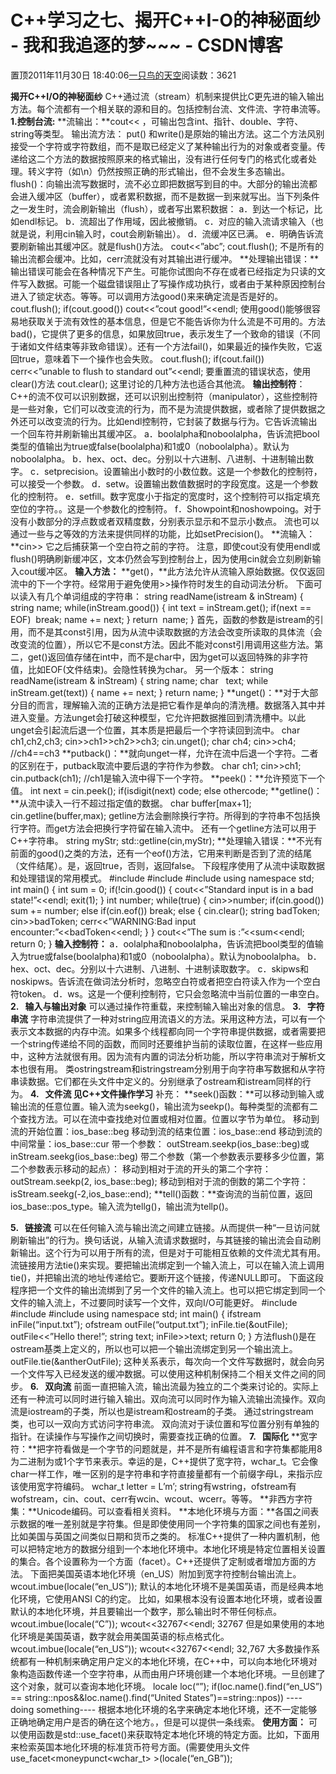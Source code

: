 
# C++学习之七、揭开C++I-O的神秘面纱 - 我和我追逐的梦~~~ - CSDN博客


置顶2011年11月30日 18:40:06[一只鸟的天空](https://me.csdn.net/heyongluoyao8)阅读数：3621


**揭开C++I/O的神秘面纱**
C++通过流（stream）机制来提供比C更先进的输入输出方法。每个流都有一个相关联的源和目的。包括控制台流、文件流、字符串流等。
**1.控制台流<iostream>:**
**流输出：**cout<< ，可输出包含int、指针、double、字符、string等类型。
输出流方法：
put() 和write()是原始的输出方法。这二个方法风别接受一个字符或字符数组，而不是取已经定义了某种输出行为的对象或者变量。传递给这二个方法的数据按照原来的格式输出，没有进行任何专门的格式化或者处理。转义字符（如\n）仍然按照正确的形式输出，但不会发生多态输出。
flush()：向输出流写数据时，流不必立即把数据写到目的中。大部分的输出流都会进入缓冲区（buffer），或者累积数据，而不是数据一到来就写出。当下列条件之一发生时，流会刷新输出（flush），或者写出累积数据：
a．到达一个标记，比如endl标记。
b．流超出了作用域，因此被撤销。
c．对应的输入流请求输入（也就是说，利用cin输入时，cout会刷新输出）。
d．流缓冲区已满。
e．明确告诉流要刷新输出其缓冲区。就是flush()方法。
cout<<”abc”;
cout.flush();
不是所有的输出流都会缓冲。比如，cerr流就没有对其输出进行缓冲。
**处理输出错误：**输出错误可能会在各种情况下产生。可能你试图向不存在或者已经指定为只读的文件写入数据。可能一个磁盘错误阻止了写操作成功执行，或者由于某种原因控制台进入了锁定状态。等等。可以调用方法good()来来确定流是否是好的。
cout.flush();
if(cout.good())
cout<<”cout good!”<<endl;
使用good()能够很容易地获取关于流有效性的基本信息，但是它不能告诉你为什么流是不可用的。方法bad()，它提供了更多的信息，如果放回true，表示发生了一个致命的错误（不同于诸如文件结束等非致命错误）。还有一个方法fail()，如果最近的操作失败，它返回true，意味着下一个操作也会失败。
cout.flush();
if(cout.fail())
cerr<<”unable to flush to standard out”<<endl;
要重置流的错误状态，使用clear()方法
cout.clear();
这里讨论的几种方法也适合其他流。
**输出控制符**：C++的流不仅可以识别数据，还可以识别出控制符（manipulator），这些控制符是一些对象，它们可以改变流的行为，而不是为流提供数据，或者除了提供数据之外还可以改变流的行为。比如endl控制符，它封装了数据与行为。它告诉流输出一个回车符并刷新输出其缓冲区。
a．boolalpha和noboolalpha，告诉流把bool类型的值输出为true或false(boolalpha)和1或0（noboolalpha）。默认为noboolalpha。
b．hex、oct、dec。分别以十六进制、八进制、十进制输出数字。
c．setprecision。设置输出小数时的小数位数。这是一个参数化的控制符，可以接受一个参数。
d．setw。设置输出数值数据时的字段宽度。这是一个参数化的控制符。
e．setfill。数字宽度小于指定的宽度时，这个控制符可以指定填充空位的字符。。这是一个参数化的控制符。
f．Showpoint和noshowpoing。对于没有小数部分的浮点数或者双精度数，分别表示显示和不显示小数点。
流也可以通过一些与之等效的方法来提供同样的功能，比如setPrecision()。
**流输入：**cin>> 它之后捕获第一个空白符之前的字符。
注意，即使cout没有使用endl或flush()明确刷新缓冲区，文本仍然会写到控制台上，因为使用cin就会立刻刷新输入cout缓冲区。
**输入方法：**
**get()，**此方法允许从流输入原始数据。仅仅返回流中的下一个字符。经常用于避免使用>>操作符时发生的自动词法分析。
下面可以读入有几个单词组成的字符串：
string readName(istream & inStream)
{
string name;
while(inStream.good())
{
int text = inStream.get();
if(next == EOF)  break;
name += next;
}
return  name;
}
首先，函数的参数是istream的引用，而不是其const引用，因为从流中读取数据的方法会改变所读取的具体流（会改变流的位置），所以它不是const方法。因此不能对const引用调用这些方法。第二，get()返回值存储在int中，而不是char中，因为get可以返回特殊的非字符值，比如EOF(文件结束)。会隐性转换为char。
另一个版本：
string readName(istream & inStream)
{
string name;
char   text;
while inStream.get(text))
{
name += next;
}
return name;
}
**unget()：**对于大部分目的而言，理解输入流的正确方法是把它看作是单向的清洗槽。数据落入其中并进入变量。方法unget会打破这种模型，它允许把数据推回到清洗槽中。以此unget会引起流后退一个位置，其本质是把最后一个字符读回到流中。
char ch1,ch2,ch3;
cin>>ch1>>ch2>>ch3;
cin.unget();
char ch4;
cin>>ch4;
//ch4==ch3
**putback()：**就向unget一样，允许在流中后退一个字符。二者的区别在于，putback取流中要后退的字符作为参数。
char ch1;
cin>>ch1;
cin.putback(ch1);
//ch1是输入流中得下一个字符。
**peek()：**允许预览下一个值。
int next = cin.peek();
if(isdigit(next) code;
else othercode;
**getline()：**从流中读入一行不超过指定值的数据。
char buffer[max+1];
cin.getline(buffer,max);
getline方法会删除换行字符。所得到的字符串不包括换行字符。而get方法会把换行字符留在输入流中。
还有一个getline方法可以用于C++字符串。
string myStr;
std::getline(cin,myStr);
**处理输入错误：**不光有前面的good()之类的方法，还有一个eof()方法，它用来判断是否到了流的结尾（文件结尾）。是，返回true，否则，返回false。
下段程序使用了从流中读取数据和处理错误的常用模式。
\#include<iostream>
\#include<fstream>
\#include<string>
using namespace std;
int main()
{
int sum = 0;
if(!cin.good())
{
cout<<”Standard input is in a bad state!”<<endl;
exit(1);
}
int number;
while(true)
{
cin>>number;
if(cin.good())
sum += number;
else if(cin.eof()) break;
else
{
cin.clear();
string badToken;
cin>>badToken;
cerr<<”WARNING:Bad input encounter:”<<badToken<<endl;
}
}
cout<<”The sum is :”<<sum<<endl;
return 0;
}
**输入控制符：**
a．oolalpha和noboolalpha，告诉流把bool类型的值输入为true或false(boolalpha)和1或0（noboolalpha）。默认为noboolalpha。
b．hex、oct、dec。分别以十六进制、八进制、十进制读取数字。
c．skipws和noskipws。告诉流在做词法分析时，忽略空白符或者把空白符读入作为一个空白符token。
d．ws。这是一个便利控制符，它只会忽略流中当前位置的一串空白。
**2.   输入与输出对象**
可以通过操作符重载，来控制输入输出对象的信息。
**3.   字符串流**
字符串流提供了一种对string应用流语义的方法。采用这种方法，可以有一个表示文本数据的内存中流。如果多个线程都向同一个字符串提供数据，或者需要把一个string传递给不同的函数，而同时还要维护当前的读取位置，在这样一些应用中，这种方法就很有用。因为流有内置的词法分析功能，所以字符串流对于解析文本也很有用。
类ostringstream和istringstream分别用于向字符串写数据和从字符串读数据。它们都在<sstream>头文件中定义的。分别继承了ostream和istream同样的行为。
**4.   文件流 见C++文件操作学习**
补充：
**seek()函数：**可以移动到输入或输出流的任意位置。输入流为seekg()，输出流为seekp()。每种类型的流都有二个查找方法。可以在流中查找绝对位置或相对位置。位置以字节为单位。
移动到流的开始位置：ios_base::beg
移动到流的结束位置：ios_base::end
移动到流的中间常量：ios_base::cur
带一个参数：
outStream.seekp(ios_base::beg)或inStream.seekg(ios_base::beg)
带二个参数（第一个参数表示要移多少位置，第二个参数表示移动的起点）：
移动到相对于流的开头的第二个字符：
outStream.seekp(2, ios_base::beg);
移动到相对于流的倒数的第二个字符：
isStream.seekg(-2,ios_base::end);
**tell()函数：**查询流的当前位置，返回ios_base::pos_type。输入流为tellg()，输出流为tellp()。

**5.   链接流**
可以在任何输入流与输出流之间建立链接。从而提供一种“一旦访问就刷新输出”的行为。换句话说，从输入流请求数据时，与其链接的输出流会自动刷新输出。这个行为可以用于所有的流，但是对于可能相互依赖的文件流尤其有用。
流链接用方法tie()来实现。要把输出流绑定到一个输入流上，可以在输入流上调用tie()，并把输出流的地址传递给它。要断开这个链接，传递NULL即可。
下面这段程序把一个文件的输出流绑到了另一个文件的输入流上。也可以把它绑定到同一个文件的输入流上，不过要同时读写一个文件，双向I/O可能更好。
\#include<iostream>
\#include<fstream>
\#include<string>
using namespace std;
int main()
{
ifstream inFile(“input.txt”);
ofstream outFile(“output.txt”);
inFile.tie(&outFile);
outFile<<”Hello there!”;
string text;
inFile>>text;
return 0;
}
方法flush()是在ostream基类上定义的，所以也可以把一个输出流绑定到另一个输出流上。
outFile.tie(&antherOutFile);
这种关系表示，每次向一个文件写数据时，就会向另一个文件写入已经发送的缓冲数据。可以使用这种机制保持二个相关文件之间的同步。
**6.   双向流**
前面一直把输入流，输出流最为独立的二个类来讨论的。实际上还有一种流可以同时进行输入输出。双向流可以同时作为输入流输出流操作。双向流是iostream的子类，所以也是istream和ostream的子类。
通过stringstream类，也可以一双向方式访问字符串流。
双向流对于读位置和写位置分别有单独的指针。在读操作与写操作之间切换时，需要查找正确的位置。
**7.   国际化**
**宽字符：**把字符看做是一个字节的问题就是，并不是所有编程语言和字符集都能用8为二进制为或1个字节来表示。幸运的是，C++提供了宽字符，wchar_t。它会像char一样工作，唯一区别的是字符串和字符直接量都有一个前缀字母L，来指示应该使用宽字符编码。
wchar_t letter = L’m’;
string有wstring，ofstream有wofstream，cin、cout、cerr有wcin、wcout、wcerr。等等。
**非西方字符集：**Unicode编码。可以查看相关资料。
**本地化环境与方面：**各国之间表示数据的唯一差别就是字符集。但是即使使用同一个字符集的国家之间也有差别，比如美国与英国之间类似日期和货币之类的。
标准C++提供了一种内置机制，他可以把特定地方的数据分组到一个本地化环境中。本地化环境是特定位置相关设置的集合。各个设置称为一个方面（facet）。C++还提供了定制或者增加方面的方法。
下面把美国英语本地化环境（en_US）附加到宽字符控制台输出流上。
wcout.imbue(locale(“en_US”));
默认的本地化环境不是美国英语，而是经典本地化环境，它使用ANSI C的约定。
比如，如果根本没有设置本地化环境，或者设置默认的本地化环境，并且要输出一个数字，那么输出时不带任何标点。
wcout.imbue(locale(“C”));
wcout<<32767<<endl;
32767
但是如果使用的本地化环境是美国英语，数字就会用美国英语的标点格式化。
wcout.imbue(locale(“en_US”));
wcout<<32767<<endl;
32,767
大多数操作系统都有一种机制来确定用户定义的本地化环境，在C++中，可以向本地化环境对象构造函数传递一个空字符串，从而由用户环境创建一个本地化环境。一旦创建了这个对象，就可以查询本地化环境。
locale loc(“”);
if(loc.name().find(“en_US”) == string::npos&&loc.name().find(“United States”)==string::npos))
----doing something----
根据本地化环境的名字来确定本地化环境，还不一定能够正确地确定用户是否的确在这个地方。，但是可以提供一条线索。
**使用方面：**
可以使用函数是std::use_facet()来获取特定本地化环境的特定方面。比如，下面用来检索英国本地化环境的标准货币符号方面。(需要使用头文件<locale>
use_facet<moneypunct<wchar_t> >(locale(“en_GB”));


